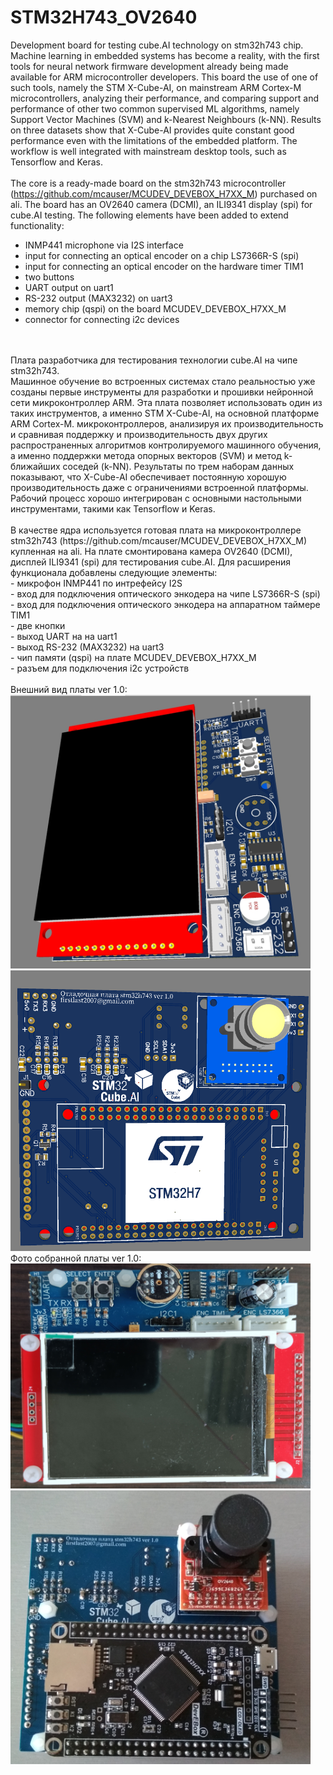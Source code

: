 # STM32H743_OV2640
Development board for testing cube.AI technology on stm32h743 chip.<br>
Machine learning in embedded systems has become a reality, with the
first tools for neural network firmware development already being made
available for ARM microcontroller developers. This board the use of
one of such tools, namely the STM X-Cube-AI, on mainstream ARM Cortex-M
microcontrollers, analyzing their performance, and comparing support and
performance of other two common supervised ML algorithms, namely Support
Vector Machines (SVM) and k-Nearest Neighbours (k-NN). Results on three
datasets show that X-Cube-AI provides quite constant good performance even
with the limitations of the embedded platform. The workflow is well integrated
with mainstream desktop tools, such as Tensorflow and Keras.<br>
<br>
The core is a ready-made board on the stm32h743 microcontroller (https://github.com/mcauser/MCUDEV_DEVEBOX_H7XX_M) purchased on ali.
The board has an OV2640 camera (DCMI), an ILI9341 display (spi) for cube.AI testing.
The following elements have been added to extend functionality:<br>
- INMP441 microphone via I2S interface <br>
- input for connecting an optical encoder on a chip LS7366R-S (spi)<br>
- input for connecting an optical encoder on the hardware timer TIM1<br>
- two buttons <br>
- UART output on uart1 <br>
- RS-232 output (MAX3232) on uart3<br>
- memory chip (qspi) on the board MCUDEV_DEVEBOX_H7XX_M<br>
- connector for connecting i2c devices <br>
 <br>
 <br>
Плата разработчика для тестирования технологии cube.AI на чипе stm32h743.<br>
Машинное обучение во встроенных системах стало реальностью уже созданы первые инструменты для разработки
и прошивки нейронной сети микроконтроллер ARM. Эта плата позволяет использовать
один из таких инструментов, а именно STM X-Cube-AI, на основной платформе ARM Cortex-M.
микроконтроллеров, анализируя их производительность и сравнивая поддержку и
производительность двух других распространенных алгоритмов контролируемого машинного обучения, а именно поддержки
метода опорных векторов (SVM) и метод k-ближайших соседей (k-NN). Результаты по трем
наборам данных показывают, что X-Cube-AI обеспечивает постоянную хорошую производительность даже
с ограничениями встроенной платформы. Рабочий процесс хорошо интегрирован
с основными настольными инструментами, такими как Tensorflow и Keras.<br>
<br>
В качестве ядра используется готовая плата на микроконтроллере stm32h743 (https://github.com/mcauser/MCUDEV_DEVEBOX_H7XX_M) купленная на ali.
На плате смонтирована камера OV2640 (DCMI), дисплей ILI9341 (spi) для тестирования cube.AI.
Для расширения функционала добавлены следующие элементы:<br>
- микрофон INMP441 по интрефейсу I2S <br>
- вход для подключения оптического энкодера на чипе LS7366R-S (spi)<br>
- вход для подключения оптического энкодера на аппаратном таймере TIM1<br>
- две кнопки <br>
- выход UART на на uart1 <br>
- выход RS-232 (MAX3232) на uart3<br>
- чип памяти (qspi) на плате MCUDEV_DEVEBOX_H7XX_M<br>
- разъем для подключения i2c устройств <br>
<br>
Внешний вид платы ver 1.0: <br>
<img src="https://github.com/pav2000/STM32H743_OV2640/blob/main/Board/view01.jpg" width="480" /> <br>
<img src="https://github.com/pav2000/STM32H743_OV2640/blob/main/Board/view02.png" width="480" /> <br>
Фото собранной платы ver 1.0: <br>
<img src="https://github.com/pav2000/STM32H743_OV2640/blob/main/Board/real01.jpg" width="480" /> <br>
<img src="https://github.com/pav2000/STM32H743_OV2640/blob/main/Board/real02.jpg" width="480" /> <br>
<br>
